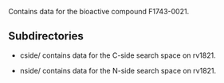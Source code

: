 Contains data for the bioactive compound F1743-0021.

## Subdirectories

- cside/ contains data for the C-side search space on rv1821.

- nside/ contains data for the N-side search space on rv1821.

